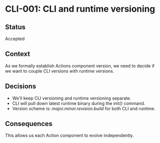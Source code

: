 # CLI-001: CLI and runtime versioning

## Status
Accepted

## Context
As we formally establish Actions component version, we need to decide if we want to couple CLI versions with runtime versions.

## Decisions

* We'll keep CLI versioning and runtime versioning separate.
* CLI will pull down latest runtime binary during the *init()* command.
* Version scheme is: *major.minor.revision.build* for both CLI and runtime.
  
## Consequences

This allows us each Action component to evolve independently.
